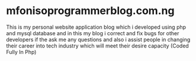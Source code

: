# mfonisoprogrammerblog.com.ng
This is my personal website application blog which  i developed using  php and mysql database and in this my blog i correct and fix bugs for other developers if the ask me any questions and also i assist people in changing their career into tech industry which will meet their desire capacity (Coded Fully In Php) 
